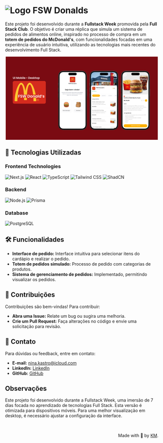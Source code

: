 # <img src="public/favicon.ico" alt="Logo" width="30" /> FSW Donalds

Este projeto foi desenvolvido durante a **Fullstack Week** promovida pela **Full Stack Club**. O objetivo é criar uma réplica que simula um sistema de pedidos de alimentos online, inspirado no processo de compra em um **totem de pedidos do McDonald's**, com funcionalidades focadas em uma experiência de usuário intuitiva, utilizando as tecnologias mais recentes do desenvolvimento Full Stack.

<img src="public/Capa.jpeg" alt="Protótipo do projeto" width="500" style="display: block; margin-left: auto; margin-right: auto;">



## 🚀 Tecnologias Utilizadas

### Frontend Technologies
![Next.js](https://img.shields.io/badge/Next.js-000000?style=for-the-badge&logo=next.js&logoColor=white)
![React](https://img.shields.io/badge/React-61DAFB?style=for-the-badge&logo=react&logoColor=black)
![TypeScript](https://img.shields.io/badge/TypeScript-3178C6?style=for-the-badge&logo=typescript&logoColor=white)
![Tailwind CSS](https://img.shields.io/badge/Tailwind%20CSS-06B6D4?style=for-the-badge&logo=tailwind-css&logoColor=white)
![ShadCN](https://img.shields.io/badge/ShadCN-3F82F6?style=for-the-badge&logo=react&logoColor=white)

### Backend 
![Node.js](https://img.shields.io/badge/Node.js-339933?style=for-the-badge&logo=node.js&logoColor=white)
![Prisma](https://img.shields.io/badge/Prisma-2D3748?style=for-the-badge&logo=prisma&logoColor=white)

### Database
![PostgreSQL](https://img.shields.io/badge/PostgreSQL-4169E1?style=for-the-badge&logo=postgresql&logoColor=white)


## 🛠 Funcionalidades

- **Interface de pedido:** Interface intuitiva para selecionar itens do cardápio e realizar o pedido.
- **Totem de pedidos simulado:** Processo de pedido com categorias de produtos.
- **Sistema de gerenciamento de pedidos:**  Implementado, permitindo visualizar os pedidos.


## 🤝 Contribuições

Contribuições são bem-vindas! Para contribuir:

- **Abra uma Issue:** Relate um bug ou sugira uma melhoria.
- **Crie um Pull Request:** Faça alterações no código e envie uma solicitação para revisão.

## 📧 Contato

Para dúvidas ou feedback, entre em contato:

- **E-mail:** [nina.kastro@icloud.com](mailto:nina.kastro@icloud.com)
- **LinkedIn:** [LinkedIn](https://www.linkedin.com/in/karinacmartins/)
- **GitHub:** [GitHub](https://github.com/karinacmartins)

## Observações

Este projeto foi desenvolvido durante a Fullstack Week, uma imersão de 7 dias focada no aprendizado de tecnologias Full Stack.
Esta versão é otimizada para dispositivos móveis. Para uma melhor visualização em desktop, é necessário ajustar a configuração da interface.

<br>
<br>

  <div align="right">Made with 💜 by <a href="https://github.com/karinacmartins">KM</a>.</div>